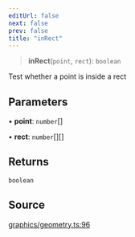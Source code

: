 ```yaml
---
editUrl: false
next: false
prev: false
title: "inRect"
---
```


> **inRect**(`point`, `rect`): `boolean`

Test whether a point is inside a rect

## Parameters

• **point**: `number`[]

• **rect**: `number`[][]

## Returns

`boolean`

## Source

[graphics/geometry.ts:96](https://github.com/dgmjs/dgmjs/blob/c296d113d513e412f08f9016159ca40d11e704cd/packages/core/src/graphics/geometry.ts#L96)
